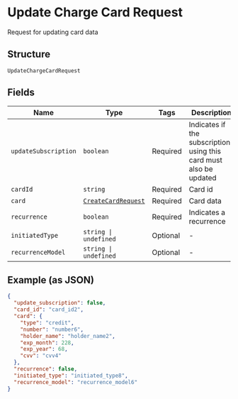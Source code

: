 
# Update Charge Card Request

Request for updating card data

## Structure

`UpdateChargeCardRequest`

## Fields

| Name | Type | Tags | Description |
|  --- | --- | --- | --- |
| `updateSubscription` | `boolean` | Required | Indicates if the subscriptions using this card must also be updated |
| `cardId` | `string` | Required | Card id |
| `card` | [`CreateCardRequest`](../../doc/models/create-card-request.md) | Required | Card data |
| `recurrence` | `boolean` | Required | Indicates a recurrence |
| `initiatedType` | `string \| undefined` | Optional | - |
| `recurrenceModel` | `string \| undefined` | Optional | - |

## Example (as JSON)

```json
{
  "update_subscription": false,
  "card_id": "card_id2",
  "card": {
    "type": "credit",
    "number": "number6",
    "holder_name": "holder_name2",
    "exp_month": 228,
    "exp_year": 68,
    "cvv": "cvv4"
  },
  "recurrence": false,
  "initiated_type": "initiated_type8",
  "recurrence_model": "recurrence_model6"
}
```

